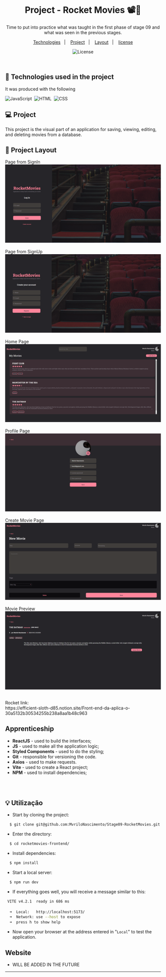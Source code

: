 <h1 align="center"> Project - Rocket Movies 📽🚀</h1>

<p align="center">
Time to put into practice what was taught in the first phase of stage 09 and what was seen in the previous stages.

<p align="center">
  <a href="#-Technologies">Technologies</a>&nbsp;&nbsp;&nbsp;|&nbsp;&nbsp;&nbsp;
  <a href="#-Project">Project</a>&nbsp;&nbsp;&nbsp;|&nbsp;&nbsp;&nbsp;
  <a href="#-Layout">Layout</a>&nbsp;&nbsp;&nbsp;|&nbsp;&nbsp;&nbsp;
  <a href="#memo-license">license</a>
</p>

<p align="center">
  <img alt="License" src="https://img.shields.io/static/v1?label=license&message=MIT&color=49AA26&labelColor=000000">
</p>

<br>

## 🚀 Technologies used in the project

It was produced with the following

![JavaScript](https://img.shields.io/badge/-JavaScript-05122A?style=flat&logo=javascript)&nbsp;
![HTML](https://img.shields.io/badge/-HTML-05122A?style=flat&logo=HTML5)&nbsp;
![CSS](https://img.shields.io/badge/-CSS-05122A?style=flat&logo=CSS3&logoColor=1572B6)&nbsp;


## 💻 Project
This project is the visual part of an application for saving, viewing, editing, and deleting movies from a database.

## 🔖 Project Layout
Page from SignIn
![PRO2-1](./public/SignIn.png)
<br>
<br>
Page from SignUp
![PRO2-1](./public/SignUp.png)
<br>
<br>
Home Page
![PRO2-1](./public/Home.png)
<br>
<br>
Profile Page
![PRO2-1](./public/Profile.png)
<br>
<br>
Create Movie Page
![PRO2-1](./public/Create%20Movie.png)
<br>
<br>
Movie Preview
![PRO2-1](./public/Movie%20Preview.png)


<br>
 Rocket link: 
<br>
https://efficient-sloth-d85.notion.site/Front-end-da-aplica-o-30a5132b30534255b238a8aa1b48c963

<br>

## Apprenticeship

- **ReactJS** - used to build the interfaces;
- **JS** - used to make all the application logic;
- **Styled Components** - used to do the styling;
- **Git** - responsible for versioning the code.
- **Axios** - used to make requests.
- **Vite** - used to create a React project;
- **NPM** - used to install dependencies;

<br>
<br>

## :bulb: Utilização

- Start by cloning the project:

```bash
  $ git clone git@github.com:MvriloNascimento/Stage09-RocketMovies.git
```

- Enter the directory:

```bash
  $ cd rocketmovies-frontend/
```

- Install dependencies:

```bash
  $ npm install
```

- Start a local server:

```bash
  $ npm run dev
```

- If everything goes well, you will receive a message similar to this:

```bash
 VITE v4.2.1  ready in 686 ms

  ➜  Local:   http://localhost:5173/
  ➜  Network: use --host to expose
  ➜  press h to show help
```

- Now open your browser at the address entered in "`Local`" to test the application.


## Website
 - WILL BE ADDED IN THE FUTURE
---







